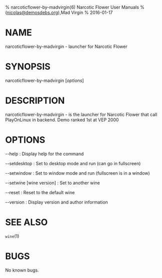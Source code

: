 % narcoticflower-by-madvirgin(6) Narcotic Flower User Manuals
%  (nicolas@demosdebs.org),Mad Virgin
% 2016-01-17

# NAME
narcoticflower-by-madvirgin - launcher for Narcotic Flower

# SYNOPSIS
narcoticflower-by-madvirgin [*options*]

# DESCRIPTION
narcoticflower-by-madvirgin - is the launcher for Narcotic Flower that call PlayOnLinux in backend.
Demo ranked 1st at VEP 2000

# OPTIONS
\--help
:   Display help for the command

\--setdesktop
:   Set to desktop mode and run (can go in fullscreen)

\--setwindow
:   Set to window mode and run (fullscreen is in a window)

\--setwine [wine version]
:   Set to another wine

\--reset
:   Reset to the default wine

\--version
:   Display version and author information

# SEE ALSO
`wine`(1)

# BUGS
No known bugs.
